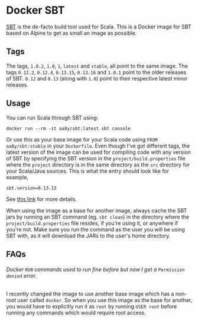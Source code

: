 # Docker SBT

[SBT](http://www.scala-sbt.org/) is the de-facto build tool used for Scala. This is a Docker image for SBT based on Alpine to get as small an image as possible.

## Tags

The tags, `1.0.2`, `1.0`, `1`, `latest` and `stable`, all point to the same image. The tags `0.12.2`, `0.12.4`, `0.13.15`, `0.13.16` and `1.0.1` point to the older releases of SBT. `0.12` and `0.13` (along with `1.0`) point to their respective latest minor releases.

## Usage

You can run Scala through SBT using:
```
docker run --rm -it aa8y/sbt:latest sbt console
```
Or use this as your base image for your Scala code using `FROM aa8y/sbt:stable` in your `Dockerfile`. Even though I've got different tags, the latest version of the image can be used for compiling code with any version of SBT by specifying the SBT version in the `project/build.properties` file where the `project` directory is in the same directory as the `src` directory for your Scala/Java sources. This is what the entry should look like for example,
```
sbt.version=0.13.13
```
See [this link](http://www.scala-sbt.org/0.13/docs/Basic-Def.html) for more details.

When using the image as a base for another image, always cache the SBT jars by running an SBT command (eg. `sbt clean`) in the directory where the `project/build.properties` file resides, if you're using it, or anywhere if you're not. Make sure you run the command as the user you will be using SBT with, as it will download the JARs to the user's home directory.

## FAQs

###### Docker `RUN` commands used to run fine before but now I get a `Permission denied` error.

I recently changed the image to use another base image which has a non-root user called `docker`. So when you use this image as the base for another, you would have to explicitly run it as `root` by running `USER root` before running any commands which would require root access.
